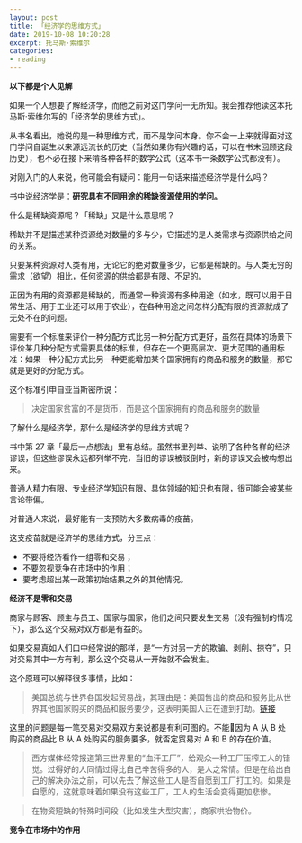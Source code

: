 ```yaml
---
layout: post
title: 「经济学的思维方式」
date: 2019-10-08 10:20:28
excerpt: 托马斯·索维尔
categories: 
- reading
---
```


**以下都是个人见解**

如果一个人想要了解经济学，而他之前对这门学问一无所知。我会推荐他读这本托马斯·索维尔写的「经济学的思维方式」。

从书名看出，她说的是一种思维方式，而不是学问本身。你不会一上来就得面对这门学问自诞生以来源远流长的历史（当然如果你有兴趣的话，可以在书末回顾这段历史），也不必在接下来啃各种各样的数学公式（这本书一条数学公式都没有）。

对刚入门的人来说，他可能会有疑问：能用一句话来描述经济学是什么吗？

书中说经济学是：**研究具有不同用途的稀缺资源使用的学问。**

什么是稀缺资源呢？「稀缺」又是什么意思呢？

稀缺并不是描述某种资源绝对数量的多与少，它描述的是人类需求与资源供给之间的关系。

只要某种资源对人类有用，无论它的绝对数量多少，它都是稀缺的。与人类无穷的需求（欲望）相比，任何资源的供给都是有限、不足的。

正因为有用的资源都是稀缺的，而通常一种资源有多种用途（如水，既可以用于日常生活、用于工业还可以用于农业），在各种用途之间怎样分配有限的资源就成了无处不在的问题。

需要有一个标准来评价一种分配方式比另一种分配方式更好，虽然在具体的场景下评价某几种分配方式需要具体的标准，但存在一个更高层次、更大范围的通用标准：如果一种分配方式比另一种更能增加某个国家拥有的商品和服务的数量，那它就是更好的分配方式。

这个标准引申自亚当斯密所说：

> 决定国家贫富的不是货币，而是这个国家拥有的商品和服务的数量

了解什么是经济学，那什么是经济学的思维方式呢？

书中第 27 章「最后一点想法」里有总结。虽然书里列举、说明了各种各样的经济谬误，但这些谬误永远都列举不完，当旧的谬误被驳倒时，新的谬误又会被构想出来。

普通人精力有限、专业经济学知识有限、具体领域的知识也有限，很可能会被某些言论带偏。

对普通人来说，最好能有一支预防大多数病毒的疫苗。

这支疫苗就是经济学的思维方式，分三点：

- 不要将经济看作一组零和交易；
- 不要忽视竞争在市场中的作用；
- 要考虑超出某一政策初始结果之外的其他情况。

**经济不是零和交易**

商家与顾客、顾主与员工、国家与国家，他们之间只要发生交易（没有强制的情况下），那么这个交易对双方都是有益的。

如果交易真如人们口中经常说的那样，是“一方对另一方的欺骗、剥削、掠夺”，只对交易其中一方有利，那么这个交易从一开始就不会发生。

这个原理可以解释很多事情，比如：

> 美国总统与世界各国发起贸易战，其理由是：美国售出的商品和服务比从世界其他国家购买的商品和服务要少，这表明美国人正在遭到打劫。[链接](https://cn.nytimes.com/business/20170406/trump-xi-trade-deficit-china/)

这里的问题是每一笔交易对交易双方来说都是有利可图的。不能因为 A 从 B 处购买的商品比 B 从 A 处购买的服务要多，就否定贸易对 A 和 B 的存在价值。

> 西方媒体经常报道第三世界里的“血汗工厂”，给观众一种工厂压榨工人的错觉。过得好的人同情过得比自己辛苦得多的人，是人之常情。但是在给出自己的解决办法之前，可以先去了解这些工人是否自愿到工厂打工的。如果是自愿的，这就意味着如果没有这些工厂，工人的生活会变得更加悲惨。

> 在物资短缺的特殊时间段（比如发生大型灾害），商家哄抬物价。

**竞争在市场中的作用**

